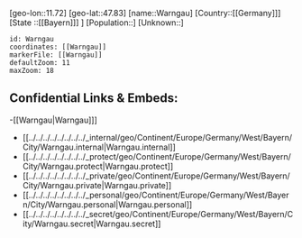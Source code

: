 ﻿---
location: [47.83,11.72]
mapzoom: [7,12] 
mapmarker: city 
type: City
tags:
- geo/City


SpocWebEntityId: 35454
isDeleted: false
confidential: public

---
[geo-lon::11.72]
[geo-lat::47.83]
[name::Warngau]
[Country::[[Germany]]]
[State ::[[Bayern]]] ]
[Population::]
[Unknown::]


```leaflet
id: Warngau
coordinates: [[Warngau]]
markerFile: [[Warngau]]
defaultZoom: 11 
maxZoom: 18
```


## Confidential Links & Embeds: 
-[[Warngau|Warngau]]] 
- [[../../../../../../../../_internal/geo/Continent/Europe/Germany/West/Bayern/City/Warngau.internal|Warngau.internal]] 
- [[../../../../../../../../_protect/geo/Continent/Europe/Germany/West/Bayern/City/Warngau.protect|Warngau.protect]] 
- [[../../../../../../../../_private/geo/Continent/Europe/Germany/West/Bayern/City/Warngau.private|Warngau.private]] 
- [[../../../../../../../../_personal/geo/Continent/Europe/Germany/West/Bayern/City/Warngau.personal|Warngau.personal]] 
- [[../../../../../../../../_secret/geo/Continent/Europe/Germany/West/Bayern/City/Warngau.secret|Warngau.secret]] 

